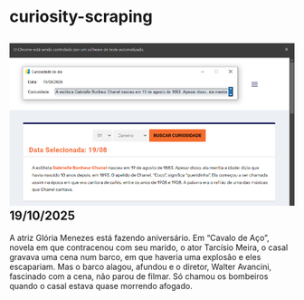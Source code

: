 # curiosity-scraping
![Budget](./execucao.png)
19/10/2025
-
A atriz Glória Menezes está fazendo aniversário. Em “Cavalo de Aço”, novela em que contracenou com seu marido, o ator Tarcísio Meira, o casal gravava uma cena num barco, em que haveria uma explosão e eles escapariam. Mas o barco alagou, afundou e o diretor, Walter Avancini, fascinado com a cena, não parou de filmar. Só chamou os bombeiros quando o casal estava quase morrendo afogado.
